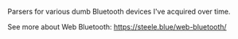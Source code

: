 Parsers for various dumb Bluetooth devices I've acquired over time.

See more about Web Bluetooth: https://steele.blue/web-bluetooth/
